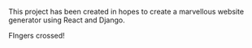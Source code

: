 This project has been created in hopes to create a marvellous website generator using React and Django.

FIngers crossed!
